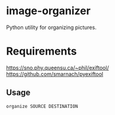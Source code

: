 # image-organizer

Python utility for organizing pictures.

# Requirements

https://sno.phy.queensu.ca/~phil/exiftool/
https://github.com/smarnach/pyexiftool

## Usage

```shell
organize SOURCE DESTINATION
```